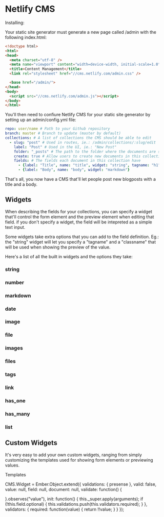 # Netlify CMS

Installing:

Your static site generator must generate a new page called /admin with the following index.html:

```html
<!doctype html>
<html>
<head>
  <meta charset="utf-8" />
  <meta name="viewport" content="width=device-width, initial-scale=1.0" />
  <title>Content Management</title>
  <link rel="stylesheet" href="//cms.netlify.com/admin.css" />

  <base href="/admin/">
</head>
<body>
  <script src="//cms.netlify.com/admin.js"></script>
</body>
</html>
```

You'll then need to confiure Netlify CMS for your static site generator by setting up an admin/config.yml file:

```yaml
repo: user/name # Path to your Github repository
branch: master # Branch to update (master by default)
collections: # A list of collections the CMS should be able to edit
  - slug: "post" # Used in routes, ie.: /admin/collections/:slug/edit
    label: "Post" # Used in the UI, ie.: "New Post"
    folder: "_posts" # The path to the folder where the documents are stored
    create: true # Allow users to create new documents in this collection
    fields: # The fields each document in this collection have
      - {label: "Title", name: "title", widget: "string", tagname: "h1"}
      - {label: "Body", name: "body", widget: "markdown"}
```




That's all, you now have a CMS that'll let people post new blogposts with a title and a body.

## Widgets

When describing the fields for your collections, you can specify a widget that'll control the form element and the preview element when editing that field. if you don't specify a widget, the field will be intepreted as a simple text input.

Some widgets take extra options that you can add to the field definition. Eg.: the "string" widget will let you specify a "tagname" and a "classname" that will be used when showing the preview of the value.

Here's a list of all the built in widgets and the options they take:

### string

### number

### markdown

### date

### image

### file

### images

### files

### tags

### link

### has_one

### has_many

### list


## Custom Widgets

It's very easy to add your own custom widgets, ranging from simply customizing the templates used for showing form elements or previewing values.

Templates 


CMS.Widget = Ember.Object.extend({
  validations: {
    presense
  },
  valid: false,
  value: null,
  field: null,
  document: null,
  validate: function() {

  }.observes("value"),
  init: function() {
    this._super.apply(arguments);
    if (!this.field.optional) {
      this.validations.push(this.validators.required);
    }
  },
  validators: {
    required: function(value) {
      return !!value;
    }
  }
});




